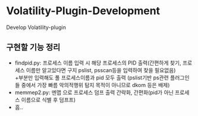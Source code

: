 # Volatility-Plugin-Development
Develop Volatility-plugin

## 구현할 기능 정리
<ul>
  <li>findpid.py: 프로세스 이름 입력 시 해당 프로세스의 PID 출력(간편하게 찾기, 프로세스 이름만 알고있다면 구지 pslist, psscan등을 입력하여 찾을 필요없음) <br>+부분만 입력해도 풀 프로세스이름과 pid 모두 출력 (pslist기반 ps관련 플러그인들 중에서 가장 빠름 악의적행위 탐지 목적이 아니므로 dkom 등은 배제)</li>
  <li>memmep2.py: 멘맵 으로 프로세스 덤프 출력 간략화, 간편화(pid가 아닌 프로세스 이름으로 식별 후 덤프프)</li>
  <li>흠..</li>
</ul>
